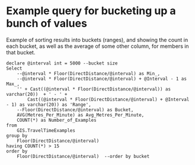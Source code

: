 # Example query for bucketing up a bunch of values

Example of sorting results into buckets (ranges), and showing the count in each bucket, as well as the average of some other column, for members in that bucket.


    declare @interval int = 5000 --bucket size
    Select 
        --@interval * Floor(DirectDistance/@interval) as Min_,
        --@interval * Floor(DirectDistance/@interval) + @Interval - 1 as Max_,
        '' + Cast((@interval * Floor(DirectDistance/@interval)) as varchar(20))  + ' - ' + 
            Cast((@interval * Floor(DirectDistance/@interval) + @Interval - 1) as varchar(20)) as 'Range',
        --Floor(DirectDistance/@interval) as Bucket,
        AVG(Metres_Per_Minute) as Avg_Metres_Per_Minute,
        COUNT(*) as Number_of_Examples
    from 
        GIS.TravelTimeExamples
    group by 
        Floor(DirectDistance/@interval)
    having COUNT(*) > 15
    order by 
        Floor(DirectDistance/@interval)  --order by bucket